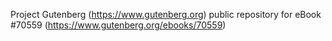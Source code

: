 Project Gutenberg (https://www.gutenberg.org) public repository for
eBook #70559 (https://www.gutenberg.org/ebooks/70559)
